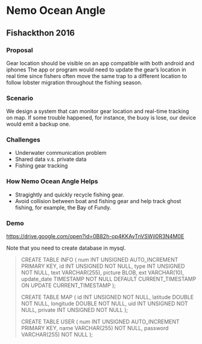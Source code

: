 # Nemo Ocean Angle
## Fishackthon 2016

### Proposal
Gear location should be visible on an app compatible with both android and iphones The app or
program would need to update the gear’s location in real time since fishers often move the same trap
to a different location to follow lobster migration throughout the fishing season.

### Scenario
We design a system that can monitor gear location and real-time tracking on map. If some trouble happened, for instance, the buoy is lose, our device would emit a backup one.

### Challenges
+ Underwater communication problem
+ Shared data v.s. private data
+ Fishing gear tracking

### How Nemo Ocean Angle Helps
+ Stragightly and quickly recycle fishing gear.
+ Avoid collision between boat and fishing gear and help track ghost fishing, for example, the Bay of Fundy.

### Demo
https://drive.google.com/open?id=0B82h-op4KKAyTnVSWjl0R3N4M0E


Note that you need to create database in mysql.

> CREATE TABLE INFO \(
> num INT UNSIGNED AUTO_INCREMENT PRIMARY KEY,
> id INT UNSIGNED NOT NULL,
> type INT UNSIGNED NOT NULL,
> text VARCHAR\(255\),
> picture BLOB,
> ext VARCHAR\(10\),
> update_date TIMESTAMP NOT NULL DEFAULT CURRENT_TIMESTAMP ON UPDATE CURRENT_TIMESTAMP
> \);
>
> CREATE TABLE MAP \(
> id INT UNSIGNED NOT NULL,
> latitude DOUBLE NOT NULL,
> longitude DOUBLE NOT NULL,
> uid INT UNSIGNED NOT NULL,
> private INT UNSIGNED NOT NULL
> \);
>
> CREATE TABLE USER \(
> num INT UNSIGNED AUTO_INCREMENT PRIMARY KEY,
> name VARCHAR\(255\) NOT NULL,
> password VARCHAR\(255\) NOT NULL
> );
